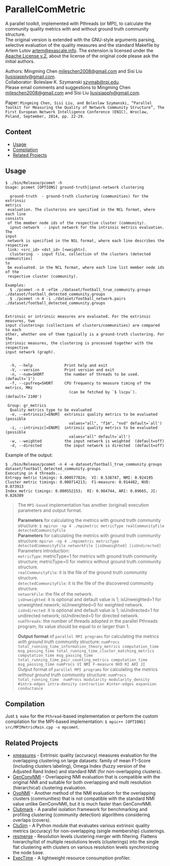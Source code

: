 # ParallelComMetric
A parallel toolkit, implemented with Pthreads (or MPI), to calculate the community quality metrics with and without ground truth community structure.  
The original version is extended with the GNU-style arguments parsing, selective evaluation of the quality measures and the standard Makefile by Artem Lutov <artem@exascale.info>. The extension is licensed under the [Apache License v.2](https://www.apache.org/licenses/LICENSE-2.0), about the license of the original code please ask the initial authors.

Authors: Mingming Chen <mileschen2008@gmail.com> and Sisi Liu <liusisiapply@gmail.com>.  
Collaborator: Boleslaw K. Szymanski <szymab@rpi.edu>.  
Please email comments and suggestions to Mingming Chen <mileschen2008@gmail.com> and Sisi Liu <liusisiapply@gmail.com>.

Paper: `Mingming Chen, Sisi Liu, and Boleslaw Szymanski, “Parallel Toolkit for Measuring the Quality of Network Community Structure”, The First European Network Intelligence Conference (ENIC), Wroclaw, Poland, September, 2014, pp. 22-29.`

## Content
- [Usage](#usage)
- [Compilation](#compilation)
- [Related Projects](#related-projects)

## Usage
```
$ ./bin/Release/pcomet -h
Usage: pcomet [OPTIONS] ground-truth|ipnut-network clustering

  ground-truth  - ground-truth clustering (communities) for the extrinsic
metrics
 evaluation. The clusterins are specified in the NCL format, where each line
consists
 of the member node ids of the respective cluster (community).
  ipnut-network  - input network for the intrinsic metrics evaluation. The
input
 network is specified in the NSL format, where each line describes the
respective
 link: <src_id> <dst_id> [<weight>].
  clustering  - input file, collection of the clusters (detected communities)
to
 be evaluated. in the NCL format, where each line list member node ids of the
 respective cluster (community).
  
Examples:
  $ ./pcomet -n 4 -ef1m ./dataset/football_true_community.groups ./dataset/football_detected_community.groups
  $ ./pcomet -n 4 -i ./dataset/football_network.pairs
./dataset/football_detected_community.groups


Extrinsic or intrinsic measures are evaluated. For the extrinsic measures, two
input clusterings (collections of clusters/communities) are compared to each
other, whether one of them typically is a ground-truth clustering. For the
intrinsic measures, the clustering is processed together with the respective
input network (graph).


  -h, --help              Print help and exit
  -V, --version           Print version and exit
  -n, --num=SHORT         the number of threads to be used.  (default=`1')
  -f, --cpufreq=SHORT     CPU frequency to measure timing of the metrics, MHz
                            (can be fetched by `$ lscpu`).  (default=`2100')

 Group: gr_metrics
  Quality metrics type to be evaluated
  -e, --extrinsic[=ENUM]  extrinsic quality metrics to be evaluated  (possible
                            values="all", "f1m", "nvd" default=`all')
  -i, --intrinsic[=ENUM]  intrinsic quality metrics to be evaluated  (possible
                            values="all" default=`all')
  -w, --weighted          the input network is weighted  (default=off)
  -d, --directed          the input network is directed  (default=off)
  ```
Example of the output:
```
$ ./bin/Release/pcomet -n 4 -e dataset/football_true_community.groups dataset/football_detected_community.groups 
Executing in 4 threads...
Entropy metric timings: 0.000577824;  VI: 0.536747, NMI: 0.924195
Cluster metric timings: 0.000714213;  F1-measure: 0.914482, NVD: 0.073913
Index metric timings: 0.000552153;  RI: 0.984744, ARI: 0.89665, JI: 0.826389
```

> The `MPI-based` implementation has another (original) execution parameters and output format.
> 
> **Parameters** for calculating the metrics with ground truth community structure:
> `$ mpirun -np 4 ./mpimetric metricType realCommunityFile detectedCommunityFile`  
> **Parameters** for calculating the metrics with ground truth community structure:
> `mpirun -np 4 ./mpimetric metricType detectedCommunityFile networkFile [isUnweighted] [isUndirected]`  
> Parameters introduction:  
> `metricType`: metricType=1 for metrics with ground truth community structure; metricType=0 for metrics without ground truth community structure.  
> `realCommunityFile`: it is the file of the ground truth community structure.  
> `detectedCommunityFile`: it is the file of the discovered community structure.  
> `networkFile`: the file of the network.  
> `isUnweighted`: it is optional and default value is 1; isUnweighted=1 for unweighted nework; isUnweighted=0 for weighted network.  
> `isUndirected`: it is optional and default value is 1; isUndirected=1 for undirected network; isUndirected=0 for directed network.  
> `numThreads`: the number of threads adopted in the parallel Pthreads program; Its value should be equal to or larger than 1.
>  
> **Output format** of `parallel MPI programs` for calculating the metrics *with ground truth* community structure:
> `numProcs total_running_time_information_theory_metrics computation_time msg_passing_time total_running_time_cluster_matching_metrics computation_time msg_passing_time total_running_time_pair_counting_metrics computation_time msg_passing_time
numProcs VI NMI F-measure NVD RI ARI JI`  
> Output format of `parallel MPI programs` for calculating the metrics *without ground truth* community structure:
> `numProcs total_running_time 
numProcs modularity modularity_density #intra-edges intra-density contraction #inter-edges expansion conductance`

## Compilation
Just `$ make` for the `Pthread`-based implementation or perform the custom compilation for the MPI-based implementation: `$ mpic++ [OPTIONS] src/MPIMetricMain.cpp -o mpcomet`.

## Related Projects
- [xmeasures](https://github.com/eXascaleInfolab/xmeasures)  - Extrinsic quality (accuracy) measures evaluation for the overlapping clustering on large datasets: family of mean F1-Score (including clusters labeling), Omega Index (fuzzy version of the Adjusted Rand Index) and standard NMI (for non-overlapping clusters).
- [GenConvNMI](https://github.com/eXascaleInfolab/GenConvNMI) - Overlapping NMI evaluation that is compatible with the original NMI and suitable for both overlapping and multi resolution (hierarchical) clustering evaluation.
- [OvpNMI](https://github.com/eXascaleInfolab/OvpNMI) - Another method of the NMI evaluation for the overlapping clusters (communities) that is not compatible with the standard NMI value unlike GenConvNMI, but it is much faster than GenConvNMI.
- [Clubmark](https://github.com/eXascaleInfolab/clubmark) - A parallel isolation framework for benchmarking and profiling clustering (community detection) algorithms considering overlaps (covers).
- [CluSim](https://github.com/Hoosier-Clusters/clusim) - A Python module that evaluates various extrinsic quality metrics (accuracy) for non-overlapping (single membership) clusterings.
- [resmerge](https://github.com/eXascaleInfolab/resmerge)  - Resolution levels clustering merger with filtering. Flattens hierarchy/list of multiple resolutions levels (clusterings) into the single flat clustering with clusters on various resolution levels synchronizing the node base.
- [ExecTime](https://bitbucket.org/lumais/exectime/)  - A lightweight resource consumption profiler.
